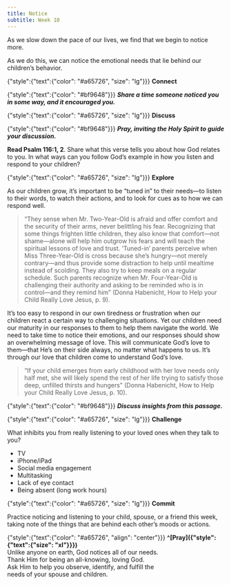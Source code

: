 ```yaml
---
title: Notice
subtitle: Week 10
---
```


As we slow down the pace of our lives, we find that we begin to notice more. 

As we do this, we can notice the emotional needs that lie behind our children’s behavior.

{"style":{"text":{"color": "#a65726", "size": "lg"}}}
**Connect**

{"style":{"text":{"color": "#bf9648"}}}
_**Share a time someone noticed you in some way, and it encouraged you.**_

{"style":{"text":{"color": "#a65726", "size": "lg"}}}
**Discuss**

{"style":{"text":{"color": "#bf9648"}}}
_**Pray, inviting the Holy Spirit to guide your discussion.**_

**Read Psalm 116:1, 2**. Share what this verse tells you about how God relates to you. In what ways can you follow God’s example in how you listen and respond to your children?

{"style":{"text":{"color": "#a65726", "size": "lg"}}}
**Explore**

As our children grow, it’s important to be “tuned in” to their needs—to listen to their words, to watch their actions, and to look for cues as to how we can respond well.

> “They sense when Mr. Two-Year-Old is afraid and offer comfort and the security of their arms, never belittling his fear. Recognizing that some things frighten little children, they also know that comfort—not shame—alone will help him outgrow his fears and will teach the spiritual lessons of love and trust.
> ‘Tuned-in’ parents perceive when Miss Three-Year-Old is cross because she’s hungry—not merely contrary—and thus provide some distraction to help until mealtime instead of scolding. They also try to keep meals on a regular schedule.
> Such parents recognize when Mr. Four-Year-Old is challenging their authority and asking to be reminded who is in control—and they remind him” (Donna Habenicht, How to Help your Child Really Love Jesus, p. 9).

It’s too easy to respond in our own tiredness or frustration when our children react a certain way to challenging situations. Yet our children need our maturity in our responses to them to help them navigate the world. We need to take time to notice their emotions, and our responses should show an overwhelming message of love. This will communicate God’s love to them—that He’s on their side always, no matter what happens to us. It’s through our love that children come to understand God’s love.

> “If your child emerges from early childhood with her love needs only half met, she will likely spend the rest of her life trying to satisfy those deep, unfilled thirsts and hungers” (Donna Habenicht, How to Help your Child Really Love Jesus, p. 10).

{"style":{"text":{"color": "#bf9648"}}}
_**Discuss insights from this passage.**_

{"style":{"text":{"color": "#a65726", "size": "lg"}}}
**Challenge**

What inhibits you from really listening to your loved ones when they talk to you?

- TV
- iPhone/iPad
- Social media engagement
- Multitasking
- Lack of eye contact
- Being absent (long work hours)

{"style":{"text":{"color": "#a65726", "size": "lg"}}}
**Commit**

Practice noticing and listening to your child, spouse, or a friend this week, taking note of the things that are behind each other’s moods or actions.

{"style":{"text":{"color": "#a65726", "align": "center"}}}
**^[Pray]({"style":{"text":{"size": "xl"}}})**\
Unlike anyone on earth, God notices all of our needs.\
Thank Him for being an all-knowing, loving God.\
Ask Him to help you observe, identify, and fulfill the\
needs of your spouse and children.